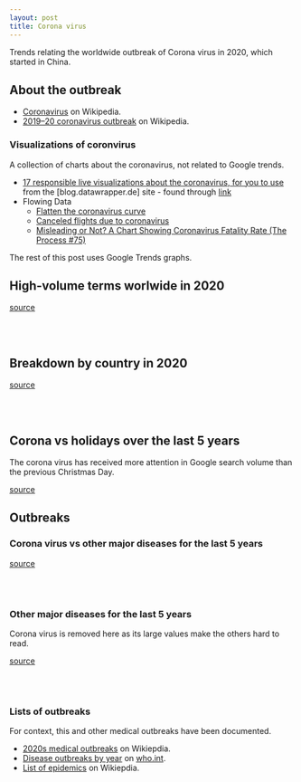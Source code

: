 ```yaml
---
layout: post
title: Corona virus
---
```


<script type="text/javascript" src="https://ssl.gstatic.com/trends_nrtr/2152_RC02/embed_loader.js"></script>

Trends relating the worldwide outbreak of Corona virus in 2020, which started in China.


## About the outbreak

- [Coronavirus](https://en.wikipedia.org/wiki/Coronavirus) on Wikipedia.
- [2019–20 coronavirus outbreak](https://en.wikipedia.org/wiki/2019%E2%80%9320_coronavirus_outbreak) on Wikipedia.

### Visualizations of coronvirus

A collection of charts about the coronavirus, not related to Google trends.

- [17 responsible live visualizations about the coronavirus, for you to use](https://blog.datawrapper.de/coronaviruscharts/) from the [blog.datawrapper.de] site - found through [link](https://flowingdata.com/2020/03/06/responsible-coronavirus-charts/)
- Flowing Data
    - [Flatten the coronavirus curve](https://flowingdata.com/2020/03/09/flatten-the-coronavirus-curve/)
    - [Canceled flights due to coronavirus](https://flowingdata.com/2020/02/21/canceled-flights-due-to-coronavirus/)
    - [Misleading or Not? A Chart Showing Coronavirus Fatality Rate (The Process #75)](https://flowingdata.com/2020/02/06/misleading-or-not-a-chart-showing-coronavirus-fatality-rate-the-process-75/)

The rest of this post uses Google Trends graphs.

## High-volume terms worlwide in 2020

[source](https://trends.google.com/trends/explore?date=2020-01-01%202020-12-31&q=%2Fm%2F01cpyy,%2Fm%2F0d05w3,%2Fm%2F01b_06,%2Fm%2F02y_4q2,corona%20virus%20case)

<script type="text/javascript"> trends.embed.renderExploreWidget("TIMESERIES", {"comparisonItem":[{"keyword":"/m/01cpyy","geo":"","time":"2020-01-01 2020-12-31"},{"keyword":"/m/0d05w3","geo":"","time":"2020-01-01 2020-12-31"},{"keyword":"/m/01b_06","geo":"","time":"2020-01-01 2020-12-31"},{"keyword":"/m/02y_4q2","geo":"","time":"2020-01-01 2020-12-31"},{"keyword":"corona virus case","geo":"","time":"2020-01-01 2020-12-31"}],"category":0,"property":""}, {"exploreQuery":"date=2020-01-01%202020-12-31&q=%2Fm%2F01cpyy,%2Fm%2F0d05w3,%2Fm%2F01b_06,%2Fm%2F02y_4q2,corona%20virus%20case","guestPath":"https://trends.google.com:443/trends/embed/"}); </script>

<br>
<br>

## Breakdown by country in 2020

[source](https://trends.google.com/trends/explore?date=2020-01-01%202020-12-31,2020-01-01%202020-12-31,2020-01-01%202020-12-31,2020-01-01%202020-12-31,2020-01-01%202020-12-31&geo=CN,CA,AU,IT,CH&q=%2Fm%2F01cpyy,%2Fm%2F01cpyy,%2Fm%2F01cpyy,%2Fm%2F01cpyy,%2Fm%2F01cpyy)

<script type="text/javascript"> trends.embed.renderExploreWidget("TIMESERIES", {"comparisonItem":[{"keyword":"/m/01cpyy","geo":"CN","time":"2020-01-01 2020-12-31"},{"keyword":"/m/01cpyy","geo":"CA","time":"2020-01-01 2020-12-31"},{"keyword":"/m/01cpyy","geo":"AU","time":"2020-01-01 2020-12-31"},{"keyword":"/m/01cpyy","geo":"IT","time":"2020-01-01 2020-12-31"},{"keyword":"/m/01cpyy","geo":"CH","time":"2020-01-01 2020-12-31"}],"category":0,"property":""}, {"exploreQuery":"date=2020-01-01%202020-12-31,2020-01-01%202020-12-31,2020-01-01%202020-12-31,2020-01-01%202020-12-31,2020-01-01%202020-12-31&geo=CN,CA,AU,IT,CH&q=%2Fm%2F01cpyy,%2Fm%2F01cpyy,%2Fm%2F01cpyy,%2Fm%2F01cpyy,%2Fm%2F01cpyy","guestPath":"https://trends.google.com:443/trends/embed/"}); </script>

<br>
<br>

## Corona vs holidays over the last 5 years

The corona virus has received more attention in Google search volume than the previous Christmas Day.

[source](https://trends.google.com/trends/explore?date=today%205-y&q=%2Fm%2F01cpyy,%2Fm%2F0200gn,%2Fm%2F015h7g,%2Fm%2F01vq3)

<script type="text/javascript"> trends.embed.renderExploreWidget("TIMESERIES", {"comparisonItem":[{"keyword":"/m/01cpyy","geo":"","time":"today 5-y"},{"keyword":"/m/0200gn","geo":"","time":"today 5-y"},{"keyword":"/m/015h7g","geo":"","time":"today 5-y"},{"keyword":"/m/01vq3","geo":"","time":"today 5-y"}],"category":0,"property":""}, {"exploreQuery":"date=today%205-y&q=%2Fm%2F01cpyy,%2Fm%2F0200gn,%2Fm%2F015h7g,%2Fm%2F01vq3","guestPath":"https://trends.google.com:443/trends/embed/"}); </script> 

## Outbreaks

### Corona virus vs other major diseases for the last 5 years

[source](https://trends.google.com/trends/explore?date=today%205-y&q=%2Fm%2F01cpyy,%2Fm%2F01byzl,%2Fm%2F0frm3,%2Fm%2F057c6k,%2Fm%2F0g2gb)

<script type="text/javascript"> trends.embed.renderExploreWidget("TIMESERIES", {"comparisonItem":[{"keyword":"/m/01cpyy","geo":"","time":"today 5-y"},{"keyword":"/m/01byzl","geo":"","time":"today 5-y"},{"keyword":"/m/0frm3","geo":"","time":"today 5-y"},{"keyword":"/m/057c6k","geo":"","time":"today 5-y"},{"keyword":"/m/0g2gb","geo":"","time":"today 5-y"}],"category":0,"property":""}, {"exploreQuery":"date=today%205-y&q=%2Fm%2F01cpyy,%2Fm%2F01byzl,%2Fm%2F0frm3,%2Fm%2F057c6k,%2Fm%2F0g2gb","guestPath":"https://trends.google.com:443/trends/embed/"}); </script>

<br>
<br>

### Other major diseases for the last 5 years

Corona virus is removed here as its large values make the others hard to read.

[source](https://trends.google.com/trends/explore?date=today%205-y&q=%2Fm%2F01byzl,%2Fm%2F0frm3,%2Fm%2F057c6k,%2Fm%2F0g2gb)

<script type="text/javascript"> trends.embed.renderExploreWidget("TIMESERIES", {"comparisonItem":[{"keyword":"/m/01byzl","geo":"","time":"today 5-y"},{"keyword":"/m/0frm3","geo":"","time":"today 5-y"},{"keyword":"/m/057c6k","geo":"","time":"today 5-y"},{"keyword":"/m/0g2gb","geo":"","time":"today 5-y"}],"category":0,"property":""}, {"exploreQuery":"date=today%205-y&q=%2Fm%2F01byzl,%2Fm%2F0frm3,%2Fm%2F057c6k,%2Fm%2F0g2gb","guestPath":"https://trends.google.com:443/trends/embed/"}); </script> 

<br>
<br>

### Lists of outbreaks

For context, this and other medical outbreaks have been documented.

- [2020s medical outbreaks](https://en.wikipedia.org/wiki/Category:2020s_medical_outbreaks) on Wikiepdia.
- [Disease outbreaks by year](https://www.who.int/csr/don/archive/year/en/) on [who.int](www.who.int).
- [List of epidemics](https://en.wikipedia.org/wiki/List_of_epidemics) on Wikiepdia.
